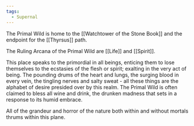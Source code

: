 ```yaml
---
tags:
  - Supernal
---
```

The Primal Wild is home to the [[Watchtower of the Stone Book]] and the endpoint for the [[Thyrsus]] path.

The Ruling Arcana of the Primal Wild are [[Life]] and [[Spirit]].

This place speaks to the primordial in all beings, enticing them to lose themselves to the ecstasies of the flesh or spirit; exalting in the very act of being. The pounding drums of the heart and lungs, the surging blood in every vein, the tingling nerves and salty sweat - all these things are the alphabet of desire presided over by this realm. The Primal Wild is often claimed to bless all wine and drink, the drunken madness that sets in a response to its humid embrace.

All of the grandeur and horror of the nature both within and without mortals thrums within this plane.

